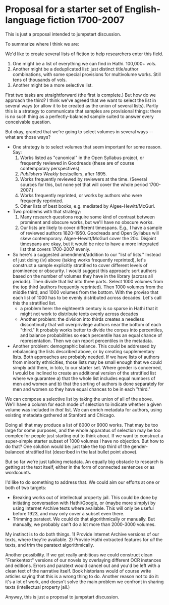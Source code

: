 Proposal for a starter set of English-language fiction 1700-2007
================================================================

This is just a proposal intended to jumpstart discussion.

To summarize where I think we are:

We'd like to create several lists of fiction to help researchers enter this field.

1. One might be a list of everything we can find in Hathi. 100,000+ vols.
2. Another might be a deduplicated list: just distinct title/author combinations, with some special provisions for multivolume works. Still tens of thousands of vols.
3. Another might be a more selective list.

First two tasks are straightforward (the first is complete.) But how do we approach the third? I think we've agreed that we want to select the list in several ways (or allow it to be created as the union of several lists). Partly this is a strategy to communicate that samples are provisional things: there is no such thing as a perfectly-balanced sample suited to answer every conceivable question.

But okay, granted that we're going to select volumes in several ways -- what are those ways?

* One strategy is to select volumes that seem important for some reason. Say:
    1. Works listed as "canonical" in the Open Syllabus project, or frequently reviewed in Goodreads (these are of course contemporary perspectives).
    2. *Publishers Weekly* bestsellers, after 1895.
    3. Works frequently reviewed by reviewers at the time. (Several sources for this, but none yet that will cover the whole period 1700-2007.)
    4. Works frequently reprinted, or works by authors who were frequently reprinted.
    5. Other lists of best books, e.g. mediated by Algee-Hewitt/McGurl.
* Two problems with that strategy:
    1. Many research questions require some kind of contrast between prominent and obscure works, but we'll have no obscure works.
    2. Our lists are likely to cover different timespans. E.g., I have a sample of reviewed authors 1820-1950. Goodreads and Open Syllabus will skew contemporary. Algee-Hewitt/McGurl cover the 20c. Disjoint timespans are okay, but it would be nice to have a more integrated list that covers 1700-2007 evenly.
* So here's a suggested amendment/addition to our "list of lists." Instead of just doing (iv) above (taking works frequently reprinted), let's construct a sample explicitly stratified to cover different levels of prominence or obscurity. I would suggest this approach: sort authors based on the number of volumes they have in the library (across all periods). Then divide that list into three parts. Select 1000 volumes from the top third (authors frequently reprinted). Then 1000 volumes from the middle third, and 1000 volumes from the bottom. With the proviso that each list of 1000 has to be evenly distributed across decades. Let's call this the stratified list.
    - a problem here: the eighteenth century is so sparse in Hathi that it might not work to distribute texts evenly across decades
    - Another problem: the division into thirds creates a needless discontinuity that will overprivilege authors near the bottom of each "third." It probably works better to divide the corpus into percentiles, and balance probabilities so each percentile has an equal chance of representation. Then we can report percentiles in the metadata.
* Another problem: demographic balance. This could be addressed by rebalancing the lists described above, or by creating supplementary lists. Both approaches are probably needed. If we have lists of authors from minority ethnicities, those lists may be small enough that we could simply add them, in toto, to our starter set. Where gender is concerned, I would be inclined to create an additional version of the stratified list where we guarantee a) that the whole list includes equal numbers of men and women and b) that the sorting of authors is done separately for men and women so they have equal chances to be in each "third."

We can compose a selective list by taking the union of all of the above. We'll have a column for each mode of selection to indicate whether a given volume was included in *that* list. We can enrich metadata for authors, using existing metadata gathered at Stanford and Chicago.

Doing all that may produce a list of 8000 or 9000 works. That may be too large for some purposes, and the whole apparatus of selection may be too complex for people just starting out to think about. If we want to construct a super-simple starter subset of 1000 volumes I have no objection. But how to do that? One solution would be: just take the top third of the gender-balanced stratified list (described in the last bullet point above).

But so far we're just talking metadata. An equally big obstacle to research is getting at the text itself, either in the form of connected sentences or as wordcounts.

I'd like to do something to address that. We could aim our efforts at one or both of two targets:

* Breaking works out of intellectual property jail. This could be done by initiating conversation with Hathi/Google, or (maybe more simply) by using Internet Archive texts where available. This will only be useful before 1923, and may only cover a subset even there.
* Trimming paratext. We could do that algorithmically or manually. But manually, we probably can't do a lot more than 2000-3000 volumes.

My instinct is to do both things. 1) Provide Internet Archive versions of our texts, where they're available. 2) Provide Hathi extracted features for *all* the texts, and trim the paratext algorithmically.

Another possibility. If we got really ambitious we could construct clean "Frankentext" versions of our novels by overlaying different OCR instances and editions. Errors and paratext would cancel out and you'd be left with a clean text of the narrative itself. Book historians would of course write articles saying that this is a wrong thing to do. Another reason not to do it: it's a lot of work, and doesn't solve the main problem we confront in sharing texts (intellectual property jail.)

Anyway, this is just a proposal to jumpstart discussion.
